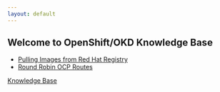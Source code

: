 ```yaml
---
layout: default
---
```


## Welcome to OpenShift/OKD Knowledge Base

* [Pulling Images from Red Hat Registry](./pulling-images-redhat-registry)
* [Round Robin OCP Routes](./round-robin-route)

[Knowledge Base](../)
